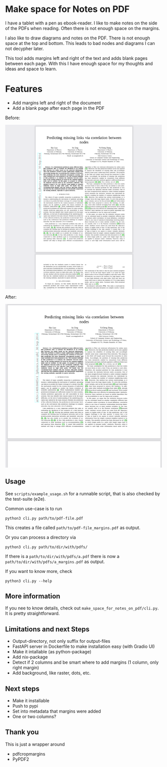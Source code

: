 Make space for Notes on PDF
===========================

I have a tablet with a pen as ebook-reader. 
I like to make notes on the side of the PDFs when reading. 
Often there is not enough space on the margins. 

I also like to draw diagrams and notes on the PDF. 
There is not enough space at the top and bottom. 
This leads to bad nodes and diagrams I can not decypher later.

This tool adds margins left and right of the text and adds 
blank pages between each page. With this I have enough space
for my thoughts and ideas and space to learn.

# Features

* Add margins left and right of the document
* Add a blank page after each page in the PDF

Before:

![before](docs/before.png)

After:

![after](docs/after.png)


## Usage

See `scripts/example_usage.sh` for a runnable script, that is also
checked by the test-suite (e2e).

Common use-case is to run 

```python3
python3 cli.py path/to/pdf-file.pdf
```

This creates a file called `path/to/pdf-file_margins.pdf` as output.

Or you can process a directory via 

```python3
python3 cli.py path/to/dir/with/pdfs/
```

If there is a `path/to/dir/with/pdfs/a.pdf` there is now a 
`path/to/dir/with/pdfs/a_margins.pdf` as output.

If you want to know more, check

```python3
python3 cli.py --help
```

## More information

If you nee to know details, check out `make_space_for_notes_on_pdf/cli.py`. It is pretty straightforward.

## Limitations and next Steps

- Output-directory, not only suffix for output-files 
- FastAPI server in Dockerfile to make installation easy (with Gradio UI)
- Make it intallable (as python-package)
- Add nix-package
- Detect if 2 columns and be smart where to add margins (1 column, only right margin)
- Add background, like raster, dots, etc.

## Next steps

- Make it installable
- Push to pypi
- Set into metadata that margins were added
- One or two columns?

## Thank you

This is just a wrapper around 

* pdfcropmargins  
* PyPDF2

